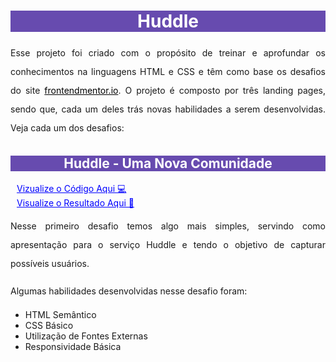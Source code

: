 <style>

    a {
        pointer-events: none;
        color: black;
    }

    #a-active {
        pointer-events: all;
        color: blue;
        margin: 0 10px;
    }

    main h1, h2 {
        display: block;
        background: hsl(257, 40%, 49%);
        color: #fff;
        text-align: center;
    }

    p {
        text-align: justify;
        line-height: 30px;
    }

    main {
        min-width: 300px;
        max-width: 650;
        margin: auto
    }

</style>

<main>
    <h1>Huddle</h1>
    <p>Esse projeto foi criado com o propósito de treinar e aprofundar os conhecimentos na linguagens HTML e CSS e têm como base os desafios do site <a href="https://frontendmentor.io">frontendmentor.io</a>. O projeto é composto por três landing pages, sendo que, cada um deles trás novas habilidades a serem desenvolvidas. Veja cada um dos desafios:</p>
    <h2>Huddle - Uma Nova Comunidade</h2> 
    <a id="a-active" href="https://github.com/thiagoomatheus/huddle-landing-page/blob/main/index/landing-page1.html">Vizualize o Código Aqui 💻</a><br>
    <a id="a-active" href="https://thiagoomatheus.github.io/huddle-landing-page/index/landing-page1.html">Visualize o Resultado Aqui 🏁</a><br>
    <p>Nesse primeiro desafio temos algo mais simples, servindo como apresentação para o serviço Huddle e tendo o objetivo de capturar possíveis usuários.</p>
    <p>Algumas habilidades desenvolvidas nesse desafio foram:</p>
    <ul>
        <li>HTML Semântico</li>
        <li>CSS Básico</li>
        <li>Utilização de Fontes Externas</li>
        <li>Responsividade Básica</li>
    </ul>
</main>
